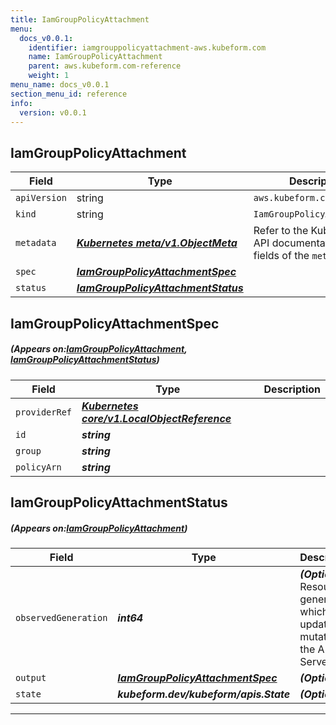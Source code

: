 ```yaml
---
title: IamGroupPolicyAttachment
menu:
  docs_v0.0.1:
    identifier: iamgrouppolicyattachment-aws.kubeform.com
    name: IamGroupPolicyAttachment
    parent: aws.kubeform.com-reference
    weight: 1
menu_name: docs_v0.0.1
section_menu_id: reference
info:
  version: v0.0.1
---
```


## IamGroupPolicyAttachment
| Field | Type | Description |
| ------ | ----- | ----------- |
| `apiVersion` | string | `aws.kubeform.com/v1alpha1` |
|    `kind` | string | `IamGroupPolicyAttachment` |
| `metadata` | ***[Kubernetes meta/v1.ObjectMeta](https://kubernetes.io/docs/reference/generated/kubernetes-api/v1.13/#objectmeta-v1-meta)***|Refer to the Kubernetes API documentation for the fields of the `metadata` field.|
| `spec` | ***[IamGroupPolicyAttachmentSpec](#IamGroupPolicyAttachmentSpec)***||
| `status` | ***[IamGroupPolicyAttachmentStatus](#IamGroupPolicyAttachmentStatus)***||
## IamGroupPolicyAttachmentSpec
##### (Appears on:[IamGroupPolicyAttachment](#IamGroupPolicyAttachment), [IamGroupPolicyAttachmentStatus](#IamGroupPolicyAttachmentStatus))
| Field | Type | Description |
| ------ | ----- | ----------- |
| `providerRef` | ***[Kubernetes core/v1.LocalObjectReference](https://kubernetes.io/docs/reference/generated/kubernetes-api/v1.13/#localobjectreference-v1-core)***||
| `id` | ***string***||
| `group` | ***string***||
| `policyArn` | ***string***||
## IamGroupPolicyAttachmentStatus
##### (Appears on:[IamGroupPolicyAttachment](#IamGroupPolicyAttachment))
| Field | Type | Description |
| ------ | ----- | ----------- |
| `observedGeneration` | ***int64***| ***(Optional)*** Resource generation, which is updated on mutation by the API Server.|
| `output` | ***[IamGroupPolicyAttachmentSpec](#IamGroupPolicyAttachmentSpec)***| ***(Optional)*** |
| `state` | ***kubeform.dev/kubeform/apis.State***| ***(Optional)*** |
---
